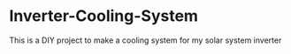 # Inverter-Cooling-System
This is a DIY project to make a cooling system for my solar system inverter
